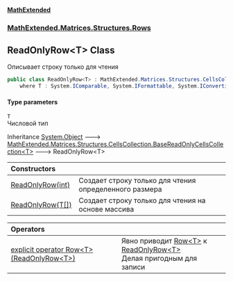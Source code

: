 #### [MathExtended](index.md 'index')
### [MathExtended.Matrices.Structures.Rows](MathExtended_Matrices_Structures_Rows.md 'MathExtended.Matrices.Structures.Rows')
## ReadOnlyRow&lt;T&gt; Class
Описывает строку только для чтения  
```csharp
public class ReadOnlyRow<T> : MathExtended.Matrices.Structures.CellsCollection.BaseReadOnlyCellsCollection<T>
    where T : System.IComparable, System.IFormattable, System.IConvertible, System.IComparable<T>, System.IEquatable<T>
```
#### Type parameters
<a name='MathExtended_Matrices_Structures_Rows_ReadOnlyRow_T__T'></a>
`T`  
Числовой тип
  

Inheritance [System.Object](https://docs.microsoft.com/en-us/dotnet/api/System.Object 'System.Object') &#129106; [MathExtended.Matrices.Structures.CellsCollection.BaseReadOnlyCellsCollection&lt;](MathExtended_Matrices_Structures_CellsCollection_BaseReadOnlyCellsCollection_T_.md 'MathExtended.Matrices.Structures.CellsCollection.BaseReadOnlyCellsCollection&lt;T&gt;')[T](MathExtended_Matrices_Structures_Rows_ReadOnlyRow_T_.md#MathExtended_Matrices_Structures_Rows_ReadOnlyRow_T__T 'MathExtended.Matrices.Structures.Rows.ReadOnlyRow&lt;T&gt;.T')[&gt;](MathExtended_Matrices_Structures_CellsCollection_BaseReadOnlyCellsCollection_T_.md 'MathExtended.Matrices.Structures.CellsCollection.BaseReadOnlyCellsCollection&lt;T&gt;') &#129106; ReadOnlyRow&lt;T&gt;  

| Constructors | |
| :--- | :--- |
| [ReadOnlyRow(int)](MathExtended_Matrices_Structures_Rows_ReadOnlyRow_T__ReadOnlyRow(int).md 'MathExtended.Matrices.Structures.Rows.ReadOnlyRow&lt;T&gt;.ReadOnlyRow(int)') | Создает строку только для чтения определенного размера<br/> |
| [ReadOnlyRow(T[])](MathExtended_Matrices_Structures_Rows_ReadOnlyRow_T__ReadOnlyRow(T__).md 'MathExtended.Matrices.Structures.Rows.ReadOnlyRow&lt;T&gt;.ReadOnlyRow(T[])') | Создает строку только для чтения на основе массива<br/> |

| Operators | |
| :--- | :--- |
| [explicit operator Row&lt;T&gt;(ReadOnlyRow&lt;T&gt;)](MathExtended_Matrices_Structures_Rows_ReadOnlyRow_T__op_ExplicitMathExtended_Matrices_Structures_Rows_Row_T_(MathExtended_Matrices_Structures_Rows_ReadOnlyRow_T_).md 'MathExtended.Matrices.Structures.Rows.ReadOnlyRow&lt;T&gt;.op_Explicit MathExtended.Matrices.Structures.Rows.Row&lt;T&gt;(MathExtended.Matrices.Structures.Rows.ReadOnlyRow&lt;T&gt;)') | Явно приводит [Row&lt;T&gt;](MathExtended_Matrices_Structures_Rows_Row_T_.md 'MathExtended.Matrices.Structures.Rows.Row&lt;T&gt;') к [ReadOnlyRow&lt;T&gt;](MathExtended_Matrices_Structures_Rows_ReadOnlyRow_T_.md 'MathExtended.Matrices.Structures.Rows.ReadOnlyRow&lt;T&gt;')<br/>Делая пригодным для записи<br/> |
